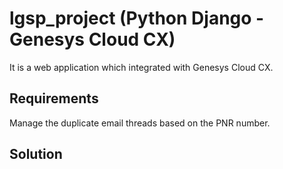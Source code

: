 # lgsp_project (Python Django - Genesys Cloud CX)
It is a web application which integrated with Genesys Cloud CX.

Requirements
------------
Manage the duplicate email threads based on the PNR number.

Solution
---------



